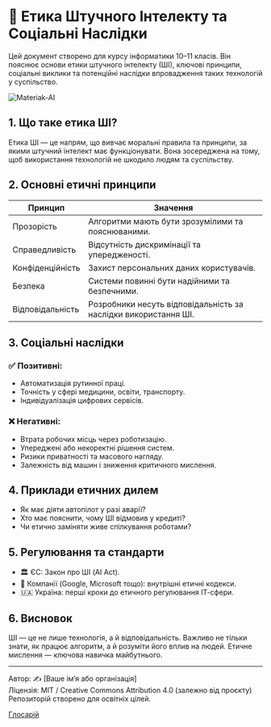 # 🤖 Етика Штучного Інтелекту та Соціальні Наслідки

Цей документ створено для курсу інформатики 10–11 класів. Він пояснює основи етики штучного інтелекту (ШІ), ключові принципи, соціальні виклики та потенційні наслідки впровадження таких технологій у суспільство.

![Materiak-AI](../resources/images/12.jpg)

## 1. Що таке етика ШІ?

Етика ШІ — це напрям, що вивчає моральні правила та принципи, за якими штучний інтелект має функціонувати. Вона зосереджена на тому, щоб використання технологій не шкодило людям та суспільству.

## 2. Основні етичні принципи

| Принцип           | Значення |
|------------------|----------|
| Прозорість    | Алгоритми мають бути зрозумілими та пояснюваними. |
| Справедливість | Відсутність дискримінації та упередженості. |
| Конфіденційність | Захист персональних даних користувачів. |
| Безпека       | Системи повинні бути надійними та безпечними. |
| Відповідальність | Розробники несуть відповідальність за наслідки використання ШІ. |

## 3. Соціальні наслідки

### ✅ Позитивні:
- Автоматизація рутинної праці.
- Точність у сфері медицини, освіти, транспорту.
- Індивідуалізація цифрових сервісів.

### ❌ Негативні:
- Втрата робочих місць через роботизацію.
- Упереджені або некоректні рішення систем.
- Ризики приватності та масового нагляду.
- Залежність від машин і зниження критичного мислення.

## 4. Приклади етичних дилем

- Як має діяти автопілот у разі аварії?
- Хто має пояснити, чому ШІ відмовив у кредиті?
- Чи етично заміняти живе спілкування роботами?

## 5. Регулювання та стандарти

- 🏛 ЄС: Закон про ШІ (AI Act).
- 🏢 Компанії (Google, Microsoft тощо): внутрішні етичні кодекси.
- 🇺🇦 Україна: перші кроки до етичного регулювання ІТ-сфери.

## 6. Висновок

ШІ — це не лише технологія, а й відповідальність. Важливо не тільки знати, як працює алгоритм, а й розуміти його вплив на людей. Етичне мислення — ключова навичка майбутнього.

---

Автор: ✍️ [Ваше ім’я або організація]  
Ліцензія: MIT / Creative Commons Attribution 4.0 (залежно від проєкту)  
Репозиторій створено для освітніх цілей.

[Глосарій](/theory/glossary.md)
